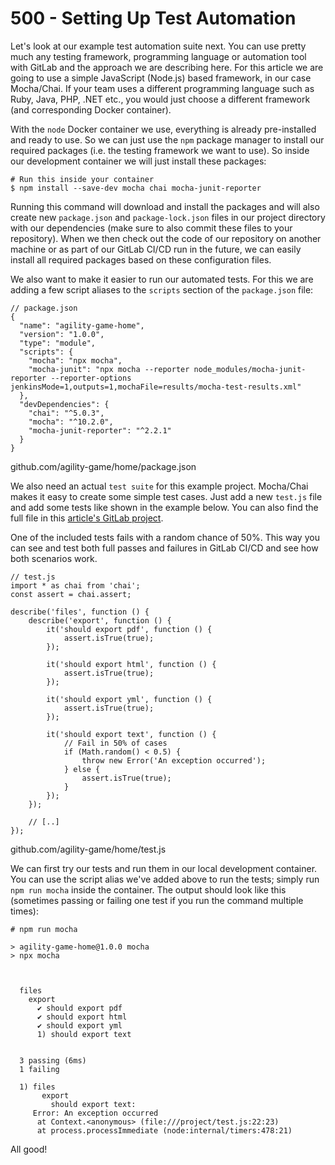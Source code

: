 # 500 - Setting Up Test Automation

Let's look at our example test automation suite next. You can use pretty much any testing framework, programming language or automation tool with GitLab and the approach we are describing here. For this article we are going to use a simple JavaScript (Node.js) based framework, in our case Mocha/Chai. If your team uses a different programming language such as Ruby, Java, PHP, .NET etc., you would just choose a different framework (and corresponding Docker container).

With the ```node``` Docker container we use, everything is already pre-installed and ready to use. So we can just use the ```npm``` package manager to install our required packages (i.e. the testing framework we want to use). So inside our development container we will just install these packages:

```
# Run this inside your container
$ npm install --save-dev mocha chai mocha-junit-reporter
```

Running this command will download and install the packages and will also create new ```package.json``` and ```package-lock.json``` files in our project directory with our dependencies (make sure to also commit these files to your repository). When we then check out the code of our repository on another machine or as part of our GitLab CI/CD run in the future, we can easily install all required packages based on these configuration files.

We also want to make it easier to run our automated tests. For this we are adding a few script aliases to the ```scripts``` section of the ```package.json``` file:

```
// package.json
{
  "name": "agility-game-home",
  "version": "1.0.0",
  "type": "module",
  "scripts": {
    "mocha": "npx mocha",
    "mocha-junit": "npx mocha --reporter node_modules/mocha-junit-reporter --reporter-options jenkinsMode=1,outputs=1,mochaFile=results/mocha-test-results.xml"
  },
  "devDependencies": {
    "chai": "^5.0.3",
    "mocha": "^10.2.0",
    "mocha-junit-reporter": "^2.2.1"
  }
}
```
github.com/agility-game/home/package.json

We also need an actual ```test suite``` for this example project. Mocha/Chai makes it easy to create some simple test cases. Just add a new ```test.js``` file and add some tests like shown in the example below. You can also find the full file in this [article's GitLab project](https://gitlab.com/testmoapp/example-gitlab-automation).

One of the included tests fails with a random chance of 50%. This way you can see and test both full passes and failures in GitLab CI/CD and see how both scenarios work.

```
// test.js
import * as chai from 'chai';
const assert = chai.assert;

describe('files', function () {
    describe('export', function () {
        it('should export pdf', function () {
            assert.isTrue(true);
        });

        it('should export html', function () {
            assert.isTrue(true);
        });

        it('should export yml', function () {
            assert.isTrue(true);
        });

        it('should export text', function () {
            // Fail in 50% of cases
            if (Math.random() < 0.5) {
                throw new Error('An exception occurred');
            } else {
                assert.isTrue(true);
            }
        });
    });
	
	// [..]
});
```

github.com/agility-game/home/test.js

We can first try our tests and run them in our local development container. You can use the script alias we've added above to run the tests; simply run ```npm run mocha``` inside the container. The output should look like this (sometimes passing or failing one test if you run the command multiple times):

```
# npm run mocha

> agility-game-home@1.0.0 mocha
> npx mocha



  files
    export
      ✔ should export pdf
      ✔ should export html
      ✔ should export yml
      1) should export text


  3 passing (6ms)
  1 failing

  1) files
       export
         should export text:
     Error: An exception occurred
      at Context.<anonymous> (file:///project/test.js:22:23)
      at process.processImmediate (node:internal/timers:478:21)
```

All good!
